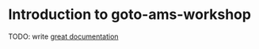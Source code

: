 # Introduction to goto-ams-workshop

TODO: write [great documentation](http://jacobian.org/writing/great-documentation/what-to-write/)

